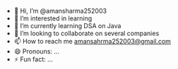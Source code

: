 - 👋 Hi, I’m @amansharma252003
- 👀 I’m interested in learning
- 🌱 I’m currently learning DSA on Java
- 💞️ I’m looking to collaborate on several companies
- 📫 How to reach me amansahrma252003@gmail.com
- 😄 Pronouns: ...
- ⚡ Fun fact: ...

<!---
amansharma252003/amansharma252003 is a ✨ special ✨ repository because its `README.md` (this file) appears on your GitHub profile.
You can click the Preview link to take a look at your changes.
--->
